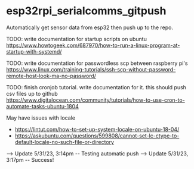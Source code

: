# esp32rpi_serialcomms_gitpush
Automatically get sensor data from esp32 then push up to the repo.

TODO: write documentation for startup scripts on ubuntu
https://www.howtogeek.com/687970/how-to-run-a-linux-program-at-startup-with-systemd/

TODO: write documentation for passwordless scp between raspberry pi's
https://www.linux.com/training-tutorials/ssh-scp-without-password-remote-host-look-ma-no-password/

TODO: finish cronjob tutorial. write documentation for it. this should push csv files up to github
https://www.digitalocean.com/community/tutorials/how-to-use-cron-to-automate-tasks-ubuntu-1804

May have issues with locale
- https://lintut.com/how-to-set-up-system-locale-on-ubuntu-18-04/
- https://askubuntu.com/questions/599808/cannot-set-lc-ctype-to-default-locale-no-such-file-or-directory

--> Update 5/31/23, 3:14pm -- Testing automatic push
--> Update 5/31/23, 3:17pm -- Success!
